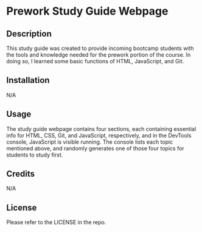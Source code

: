 # Prework Study Guide Webpage

## Description

This study guide was created to provide incoming bootcamp students with the tools and knowledge needed for the prework portion of the course. In doing so, I learned some basic functions of HTML, JavaScript, and Git.


## Installation

N/A

## Usage

The study guide webpage contains four sections, each containing essential info for HTML, CSS, Git, and JavaScript, respectively, and in the DevTools console, JavaScript is visible running. The console lists each topic mentioned above, and randomly generates one of those four topics for students to study first.

## Credits

N/A

## License

Please refer to the LICENSE in the repo.

